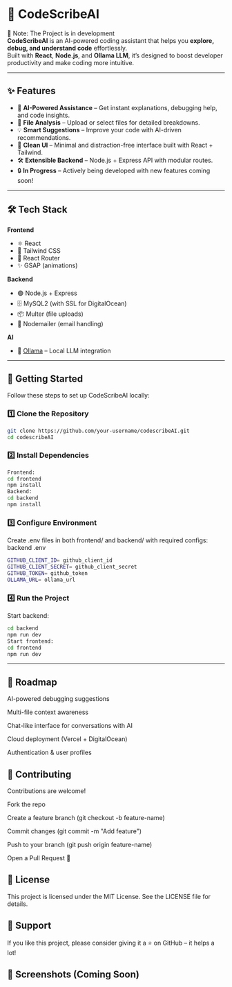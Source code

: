 # 🚀 CodeScribeAI

🚧 Note: The Project is in development
<br>
**CodeScribeAI** is an AI-powered coding assistant that helps you **explore, debug, and understand code** effortlessly.  
Built with **React**, **Node.js**, and **Ollama LLM**, it’s designed to boost developer productivity and make coding more intuitive.  

---

## ✨ Features

- 🤖 **AI-Powered Assistance** – Get instant explanations, debugging help, and code insights.  
- 📂 **File Analysis** – Upload or select files for detailed breakdowns.  
- 💡 **Smart Suggestions** – Improve your code with AI-driven recommendations.  
- 🎨 **Clean UI** – Minimal and distraction-free interface built with React + Tailwind.  
- 🛠️ **Extensible Backend** – Node.js + Express API with modular routes.  
- 🔒 **In Progress** – Actively being developed with new features coming soon!  

---

## 🛠️ Tech Stack

**Frontend**  
- ⚛️ React  
- 🎨 Tailwind CSS  
- 🔄 React Router  
- ✨ GSAP (animations)  

**Backend**  
- 🟢 Node.js + Express  
- 🗄️ MySQL2 (with SSL for DigitalOcean)  
- 📦 Multer (file uploads)  
- 📧 Nodemailer (email handling)  

**AI**  
- 🧠 [Ollama](https://ollama.ai) – Local LLM integration  

---

## 🚀 Getting Started

Follow these steps to set up CodeScribeAI locally:

### 1️⃣ Clone the Repository
```bash
git clone https://github.com/your-username/codescribeAI.git
cd codescribeAI
```
### 2️⃣ Install Dependencies
```bash
Frontend:
cd frontend
npm install
Backend:
cd backend
npm install
```
### 3️⃣ Configure Environment
Create .env files in both frontend/ and backend/ with required configs:
backend .env
```bash
GITHUB_CLIENT_ID= github_client_id
GITHUB_CLIENT_SECRET= github_client_secret
GITHUB_TOKEN= github_token
OLLAMA_URL= ollama_url

```
### 4️⃣ Run the Project
Start backend:
```bash
cd backend
npm run dev
Start frontend:
cd frontend
npm run dev
```

---

## 📌 Roadmap
 AI-powered debugging suggestions

 Multi-file context awareness

 Chat-like interface for conversations with AI

 Cloud deployment (Vercel + DigitalOcean)

 Authentication & user profiles

## 🤝 Contributing
Contributions are welcome!

Fork the repo

Create a feature branch (git checkout -b feature-name)

Commit changes (git commit -m "Add feature")

Push to your branch (git push origin feature-name)

Open a Pull Request 🎉

## 📜 License
This project is licensed under the MIT License.
See the LICENSE file for details.

## 🌟 Support
If you like this project, please consider giving it a ⭐ on GitHub – it helps a lot!

## 📸 Screenshots (Coming Soon)

